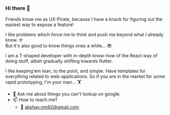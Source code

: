 ### Hi there 👋

<!--
**akshay-nm/akshay-nm** is a ✨ _special_ ✨ repository because its `README.md` (this file) appears on your GitHub profile.

Here are some ideas to get you started:
- ⚡ Fun fact: ...
-->
Friends know me as UX-Pirate, because I have a knack for figuring out the easiest way to expose a feature!  

I like problems which force me to think and push me beyond what I already know. 🤓  
But it's also good to know things ones a while... 😎

I am a T-shaped developer with in-depth know-how of the React way of doing stuff, albiet gradually shifting towards flutter.

I like keeping'em lean, to the point, and simple. 
Have templates for everything related to web-applications. 
So if you are in the market for some rapid prototyping, I'm your man... 🏋️‍

- 💬 Ask me about things you can't lookup on google.
- 📫 How to reach me?
  - 📧 akshay.nm92@gmail.com 
